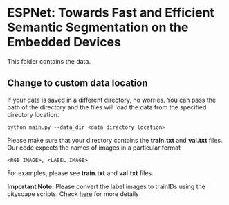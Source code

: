 # ESPNet: Towards Fast and Efficient Semantic Segmentation on the Embedded Devices

This folder contains the data.

## Change to custom data location
If your data is saved in a different directory, no worries. You can pass the path of the directory and the files will load the data from the specified directory location.

```
python main.py --data_dir <data directory location>
```

Please make sure that your directory contains the **train.txt** and **val.txt** files. Our code expects the names of images in a particular format

```
<RGB IMAGE>, <LABEL IMAGE>
```

For examples, please see **train.txt** and **val.txt** files.

**Important Note:** Please convert the label images to trainIDs using the cityscape scripts. Check [here](https://github.com/mcordts/cityscapesScripts) for more details
